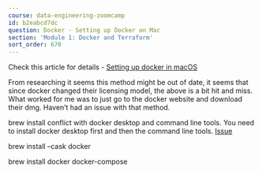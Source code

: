 ```yaml
---
course: data-engineering-zoomcamp
id: b2eabcd7dc
question: Docker - Setting up Docker on Mac
section: 'Module 1: Docker and Terraform'
sort_order: 670
---
```


Check this article for details - [Setting up docker in macOS](https://medium.com/@vivekslair/setting-up-docker-in-macos-ee36d37b3be2)

From researching it seems this method might be out of date, it seems that since docker changed their licensing model, the above is a bit hit and miss. What worked for me was to just go to the docker website and download their dmg. Haven’t had an issue with that method.

brew install conflict with docker desktop and command line tools. You need to install docker desktop first and then the command line tools. [Issue](https://github.com/Homebrew/brew/issues/16309)

brew install –cask docker

brew install docker docker-compose

